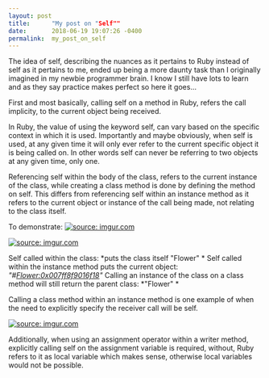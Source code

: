 ```yaml
---
layout: post
title:      "My post on "Self""
date:       2018-06-19 19:07:26 -0400
permalink:  my_post_on_self
---
```


The idea of self, describing the nuances as it pertains to Ruby instead of self as it pertains to me, ended up being a more daunty task than I originally imagined in my newbie programmer brain.  I know I still have lots to learn and as they say practice makes perfect so here it goes...


First and most basically, calling self on a method in Ruby, refers the call implicity, to the current object being received.  

In Ruby, the value of using the keyword self, can vary based on the specific context in which it is used.  Importantly and maybe obviously, when self is used, at any given time it will only ever refer to the current specific object it is being called on.  In other words self can never be referring to two objects at any given time, only one.

Referencing self within the body of the class, refers to the current instance of the class, while creating a class method is done by defining the method on self.  This differs from referencing self within an instance method as it refers to the current object or instance of the call being made, not relating to the class itself.

To demonstrate:
<a href="https://imgur.com/AmikB6a"><img src="https://i.imgur.com/AmikB6a.png" title="source: imgur.com" /></a>

<a href="https://imgur.com/s8Fbfis"><img src="https://i.imgur.com/s8Fbfis.png" title="source: imgur.com" /></a>


Self called within the class: *puts the class itself  "Flower" *
Self called within the instance method puts the current object: 
*"#<Flower:0x007ff8f9016f18>"*
Calling an instance of the class on a class method will still return the parent class: *"Flower" *


Calling a class method within an instance method is one example of when the need to explicitly specify the receiver call will be self.  

<a href="https://imgur.com/Jt9VM0Y"><img src="https://i.imgur.com/Jt9VM0Y.png" title="source: imgur.com" /></a>

Additionally, when using an assignment operator within a writer method, explicitly calling self on the assignment variable is required, without, Ruby refers to it as local variable which makes sense, otherwise local variables would not be possible.

